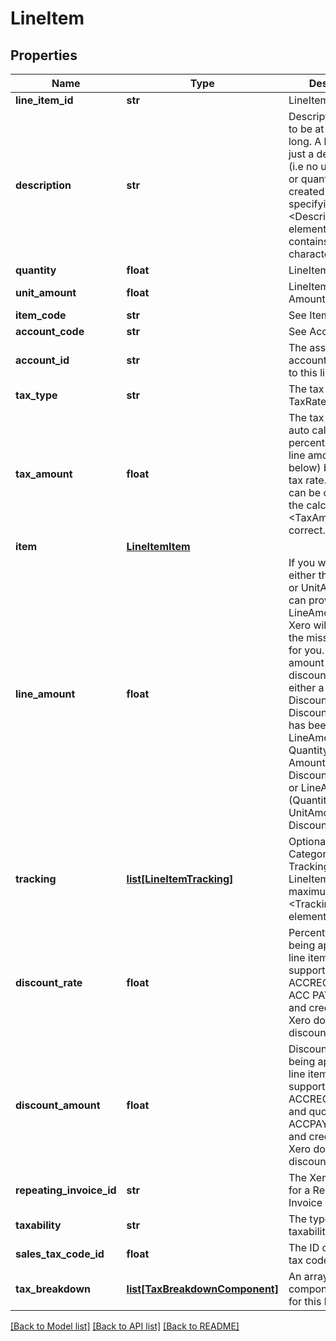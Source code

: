 # LineItem

## Properties
Name | Type | Description | Notes
------------ | ------------- | ------------- | -------------
**line_item_id** | **str** | LineItem unique ID | [optional] 
**description** | **str** | Description needs to be at least 1 char long. A line item with just a description (i.e no unit amount or quantity) can be created by specifying just a &lt;Description&gt; element that contains at least 1 character | [optional] 
**quantity** | **float** | LineItem Quantity | [optional] 
**unit_amount** | **float** | LineItem Unit Amount | [optional] 
**item_code** | **str** | See Items | [optional] 
**account_code** | **str** | See Accounts | [optional] 
**account_id** | **str** | The associated account ID related to this line item | [optional] 
**tax_type** | **str** | The tax type from TaxRates | [optional] 
**tax_amount** | **float** | The tax amount is auto calculated as a percentage of the line amount (see below) based on the tax rate. This value can be overriden if the calculated &lt;TaxAmount&gt; is not correct. | [optional] 
**item** | [**LineItemItem**](LineItemItem.md) |  | [optional] 
**line_amount** | **float** | If you wish to omit either the Quantity or UnitAmount you can provide a LineAmount and Xero will calculate the missing amount for you. The line amount reflects the discounted price if either a DiscountRate or DiscountAmount has been used i.e. LineAmount &#x3D; Quantity * Unit Amount * ((100 - DiscountRate)/100) or LineAmount &#x3D; (Quantity * UnitAmount) - DiscountAmount | [optional] 
**tracking** | [**list[LineItemTracking]**](LineItemTracking.md) | Optional Tracking Category – see Tracking.  Any LineItem can have a  maximum of 2 &lt;TrackingCategory&gt; elements. | [optional] 
**discount_rate** | **float** | Percentage discount being applied to a line item (only supported on  ACCREC invoices – ACC PAY invoices and credit notes in Xero do not support discounts | [optional] 
**discount_amount** | **float** | Discount amount being applied to a line item. Only supported on ACCREC invoices and quotes. ACCPAY invoices and credit notes in Xero do not support discounts. | [optional] 
**repeating_invoice_id** | **str** | The Xero identifier for a Repeating Invoice | [optional] 
**taxability** | **str** | The type of taxability | [optional] 
**sales_tax_code_id** | **float** | The ID of the sales tax code | [optional] 
**tax_breakdown** | [**list[TaxBreakdownComponent]**](TaxBreakdownComponent.md) | An array of tax components defined for this line item | [optional] 

[[Back to Model list]](../README.md#documentation-for-models) [[Back to API list]](../README.md#documentation-for-api-endpoints) [[Back to README]](../README.md)


